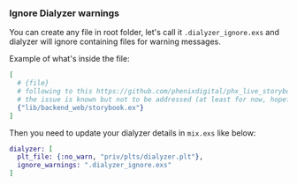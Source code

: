 ### Ignore Dialyzer warnings

You can create any file in root folder, let's call it `.dialyzer_ignore.exs` and dialyzer will ignore containing files for warning messages.

Example of what's inside the file:

```elixir
[
  # {file}
  # following to this https://github.com/phenixdigital/phx_live_storybook/issues/132 thread
  # the issue is known but not to be addressed (at least for now, hopefully)
  {"lib/backend_web/storybook.ex"}
]
```

Then you need to update your dialyzer details in `mix.exs` like below:

```elixir
dialyzer: [
  plt_file: {:no_warn, "priv/plts/dialyzer.plt"},
  ignore_warnings: ".dialyzer_ignore.exs"
]
```
